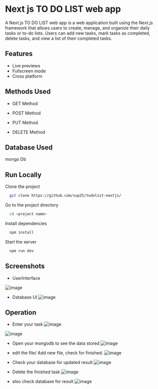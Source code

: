 
# Next js TO DO LIST web app

A Next.js TO DO LIST web app is a web application built using the Next.js framework that allows users to create, manage, and organize their daily tasks or to-do lists. Users can add new tasks, mark tasks as completed, delete tasks, and view a list of their completed tasks. 


## Features


- Live previews
- Fullscreen mode
- Cross platform


## Methods Used



- GET Method

- POST Method

- PUT Method

- DELETE Method

## Database Used 
mongo Db
## Run Locally

Clone the project

```bash
  git clone https://github.com/sup25/todolist-nextjs/
```

Go to the project directory

```bash
  cd <project name>
```

Install dependencies

```bash
  npm install
```

Start the server

```bash
  npm run dev
```


## Screenshots

- UserInterface 

![image](https://user-images.githubusercontent.com/47480308/234350399-aead0b79-550f-4b90-826d-6b42b2bc050b.png)

- Database UI
![image](https://user-images.githubusercontent.com/47480308/234350664-a1580391-2f79-4c22-9b91-6374a52f9e79.png)

## Operation

- Enter your task
![image](https://user-images.githubusercontent.com/47480308/234349293-93d92ad4-1bb1-4b34-990a-c184bede89ff.png)

![image](https://user-images.githubusercontent.com/47480308/234349370-39aa5807-52f2-4664-9a8c-7f054666badb.png)

- Open your mongodb to see the data stored
![image](https://user-images.githubusercontent.com/47480308/234349537-13502173-763a-450d-b265-c7abd124a743.png)

- edit the file/ Add new file, check for finished.
![image](https://user-images.githubusercontent.com/47480308/234348846-244f5a64-6911-4310-8b68-807db6793603.png)

- Check your database for updated result
![image](https://user-images.githubusercontent.com/47480308/234349092-beb5aad8-b6f5-4d1a-982b-51a81354909d.png)

- Delete the finished task
![image](https://user-images.githubusercontent.com/47480308/234347805-f4120aba-c61e-4a7c-8f77-81259771efe4.png)

- also check database for result
![image](https://user-images.githubusercontent.com/47480308/234347981-9b411f6c-ce7e-440d-8dd1-f21ce6f487ec.png)

